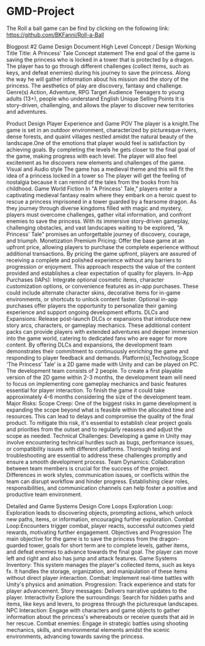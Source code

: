 # GMD-Project
The Roll a ball game can be find by clicking on the following link: https://github.com/BKFanni/Roll-a-Ball

Blogpost #2
Game Design Document
High Level Concept / Design
Working Title
Title: A Princess’ Tale
Concept statement
The end goal of the game is saving the princess who is locked in a tower that is protected by a dragon. The player has to go through different challenges (collect items, such as keys, and defeat enemies) during his journey to save the princess. Along the way he will gather information about his mission and the story of the princess. The aesthetics of play are discovery, fantasy and challenge.
Genre(s)
Action, Adventure, RPG
Target Audience
Teenagers to young adults (13+), people who understand English
Unique Selling Points
It is story-driven, challenging, and allows the player to discover new territories and adventures.

Product Design
Player Experience and Game POV
The player is a knight.The game is set in an outdoor environment, characterized by picturesque rivers, dense forests, and quaint villages nestled amidst the natural beauty of the landscape.One of the emotions that player would feel is satisfaction by achieving goals. By completing the levels he gets closer to the final goal of the game, making progress with each level. The player will also feel excitement as he discovers new elements and challenges of the game.
Visual and Audio style
The game has a medieval theme and this will fit the idea of a princess locked in a tower so The player will get the feeling of  nostalgia because it can remind of the tales from the books from his childhood. 
Game World Fiction
In "A Princess' Tale," players enter a captivating medieval fantasy realm where they embark on a heroic quest to rescue a princess imprisoned in a tower guarded by a fearsome dragon. As they journey through diverse kingdoms filled with magic and mystery, players must overcome challenges, gather vital information, and confront enemies to save the princess. With its immersive story-driven gameplay, challenging obstacles, and vast landscapes waiting to be explored, "A Princess' Tale" promises an unforgettable journey of discovery, courage, and triumph.
Monetization
Premium Pricing: Offer the base game at an upfront price, allowing players to purchase the complete experience without additional transactions. By pricing the game upfront, players are assured of receiving a complete and polished experience without any barriers to progression or enjoyment. This approach respects the value of the content provided and establishes a clear expectation of quality for players.
In-App Purchases (IAPs): Integrate optional cosmetic items, character customization options, or convenience features as in-app purchases. These could include alternate character skins, decorative items for in-game environments, or shortcuts to unlock content faster. Optional in-app purchases offer players the opportunity to personalize their gaming experience and support ongoing development efforts.
DLCs and Expansions: Release post-launch DLCs or expansions that introduce new story arcs, characters, or gameplay mechanics. These additional content packs can provide players with extended adventures and deeper immersion into the game world, catering to dedicated fans who are eager for more content. By offering DLCs and expansions, the development team demonstrates their commitment to continuously enriching the game and responding to player feedback and demands.
Platform(s),Technology,Scope
‘The Princess’ Tale’ is a 2D game made with Unity and can be played on PC. 
The development team consists of 2 people. To create a first playable version of the 2D game within 2-3 months, the development team will need to focus on implementing core gameplay mechanics and basic features essential for player interaction. To finish the game it could take approximately 4-6 months considering the size of the development team.
	Major Risks:
Scope Creep: One of the biggest risks in game development is expanding the scope beyond what is feasible within the allocated time and resources. This can lead to delays and compromise the quality of the final product. To mitigate this risk, it's essential to establish clear project goals and priorities from the outset and to regularly reassess and adjust the scope as needed.
Technical Challenges: Developing a game in Unity may involve encountering technical hurdles such as bugs, performance issues, or compatibility issues with different platforms. Thorough testing and troubleshooting are essential to address these challenges promptly and ensure a smooth development process.
Team Dynamics: Collaboration between team members is crucial for the success of the project. Differences in work styles, communication issues, or conflicts within the team can disrupt workflow and hinder progress. Establishing clear roles, responsibilities, and communication channels can help foster a positive and productive team environment.


Detailed and Game Systems Design
Core Loops
Exploration Loop: Exploration leads to discovering objects, prompting actions, which unlock new paths, items, or information, encouraging further exploration.
Combat Loop:Encounters trigger combat, player reacts, successful outcomes yield rewards, motivating further engagement.
Objectives and Progression
The main objective for the game is to save the princess from the dragon-guarded tower, goals for short term are to complete levels, gather items, and defeat enemies to advance towards the final goal.
The player can move left and right and also has jump and attack features.
Game Systems
Inventory: This system manages the player's collected items, such as keys fx. It handles the storage, organization, and manipulation of these items without direct player interaction.
Combat: Implement real-time battles with Unity's physics and animation.
Progression: Track experience and stats for player advancement.
Story messages: Delivers narrative updates to the player.
Interactivity
Explore the surroundings: Search for hidden paths and items, like keys and levers, to progress through the picturesque landscapes.
NPC Interaction: Engage with characters and game objects to gather information about the princess's whereabouts or receive quests that aid in her rescue.
Combat enemies: Engage in strategic battles using shooting mechanics, skills, and environmental elements amidst the scenic environments, advancing towards saving the princess.
